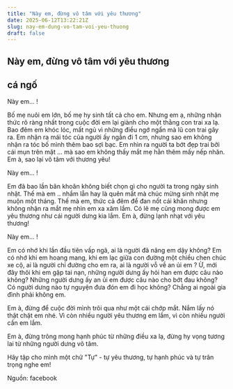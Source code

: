 ```yaml
---
title: "Này em, đừng vô tâm với yêu thương"
date: 2025-06-12T13:22:21Z
slug: nay-em-dung-vo-tam-voi-yeu-thuong
draft: false
---
```


## Này em, đừng vô tâm với yêu thương

## cá ngố

Này em... !

Bố mẹ nuôi em lớn, bố mẹ hy sinh tất cả cho em. Nhưng em ạ, những nhận thức rõ ràng nhất trong cuộc đời em lại giành cho một thằng con trai xa lạ. Bao đêm em khóc lóc, mất ngủ vì những điều ngớ ngẩn mà lũ con trai gây ra. Em nhận ra mái tóc của người ấy ngắn đi 1 cm, nhưng sao em không nhận ra tóc bố mình thêm bao sợi bạc. Em nhìn ra người ta bớt đẹp trai bởi cái mụn trên mặt ... mà sao em không thấy mắt mẹ hằn thêm mấy nếp nhăn. Em à, sao lại vô tâm với thương yêu!
 
Này em... !

Em đã bao lần băn khoăn không biết chọn gì cho người ta trong ngày sinh nhật. Thế mà em .. nhầm lẫn hay là quên mất mà chúc mừng sinh nhật mẹ muộn một tháng. Thế mà em, thức cả đêm để đan nốt cái khăn nhưng không nhận ra mắt mẹ nhìn em xa xăm lắm. Có lẽ mẹ cũng mong được em yêu thương như cái người dưng kia lắm. Em à, đừng lạnh nhạt với yêu thương!

Này em... !

Em có nhớ khi lần đầu tiên vấp ngã, ai là người đã nâng em dậy không? Em có nhớ khi em hoang mang, khi em lạc giữa con đường một chiều chen chúc xe cộ, ai là người chỉ đường cho em ra, ai là người vỗ về an ủi em ? Ừ, mới đây thôi khi em gặp tai nạn, những người dưng ấy hỏi han em được câu nào không? Những người dưng ấy an ủi em được câu nào cho bớt đau không? Có người dưng nào tự nguyện đưa đón em đi học không? Chẳng ai ngoài gia đình phải không em.

Em à, đừng để cuộc đời mình trôi qua như một cái chớp mắt. Nắm lấy nó thật chặt em nhé. Vì còn nhiều người yêu thương em lắm, vì còn nhiều người cần em lắm.

Em à, đừng trông mong hạnh phúc từ những điều xa lạ, đừng hy vọng tương lai từ những người dưng vô tâm.

Hãy tập cho mình một chữ "Tự" - tự yêu thương, tự hạnh phúc và tự trân trọng nghe em!
 
Nguồn: facebook